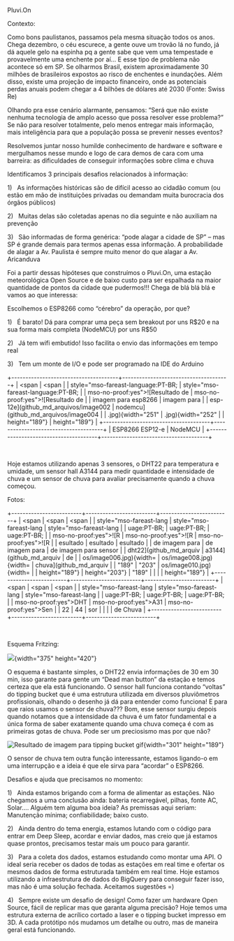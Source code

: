 <div class="WordSection1">

<span class="SpellE">Pluvi.On</span>

Contexto:

Como bons paulistanos, passamos pela mesma situação todos os anos. Chega
dezembro, o céu escurece, a gente ouve um trovão lá no fundo, já dá
aquele gelo na espinha <span class="SpellE">pq</span> a gente sabe que
vem uma tempestade e provavelmente uma enchente por aí... E esse tipo de
problema não acontece só em SP. Se olharmos Brasil, existem
aproximadamente 30 milhões de brasileiros expostos ao risco de enchentes
e inundações. Além disso, existe uma projeção de impacto financeiro,
onde as potenciais perdas anuais podem chegar a 4 bilhões de dólares até
2030 (Fonte: <span class="SpellE">Swiss</span> Re)

Olhando pra esse cenário alarmante, pensamos: “Será que não existe
nenhuma tecnologia de amplo acesso que possa resolver esse <span
class="GramE">problema?”</span> Se não para resolver totalmente, pelo
menos entregar mais informação, mais inteligência para que a população
possa se prevenir nesses eventos?

Resolvemos juntar nosso humilde conhecimento de hardware e software e
mergulhamos nesse mundo e logo de cara demos de cara com uma barreira:
as dificuldades de conseguir informações sobre clima e chuva

Identificamos 3 principais desafios relacionados à informação:

<span style="mso-bidi-font-family:
Calibri;mso-bidi-theme-font:minor-latin"><span
style="mso-list:Ignore">1)<span
style="font:7.0pt &quot;Times New Roman&quot;">    
</span></span></span>As informações históricas são de difícil acesso ao
cidadão comum (ou estão em mão de instituições privadas ou demandam
muita burocracia dos órgãos públicos)

<span style="mso-bidi-font-family:
Calibri;mso-bidi-theme-font:minor-latin"><span
style="mso-list:Ignore">2)<span
style="font:7.0pt &quot;Times New Roman&quot;">    
</span></span></span>Muitas delas são coletadas apenas no dia seguinte e
não auxiliam na prevenção

<span style="mso-bidi-font-family:
Calibri;mso-bidi-theme-font:minor-latin"><span
style="mso-list:Ignore">3)<span
style="font:7.0pt &quot;Times New Roman&quot;">    
</span></span></span>São informadas de forma genérica: “pode alagar a
cidade de SP” – mas SP é grande demais para termos apenas essa
informação. A probabilidade de alagar a Av. Paulista é sempre muito
menor do que alagar a Av. Aricanduva

Foi a partir dessas hipóteses que construímos o <span
class="SpellE">Pluvi.On</span>, uma estação meteorológica Open <span
class="SpellE">Source</span> e de baixo custo para ser espalhada na
maior quantidade de pontos da cidade que pudermos!!! Chega de <span
class="SpellE">blá</span> <span class="SpellE">blá</span> <span
class="SpellE">blá</span> e vamos ao que interessa:

Escolhemos o ESP8266 como “cérebro” da operação, por que?

<span style="mso-bidi-font-family:
Calibri;mso-bidi-theme-font:minor-latin"><span
style="mso-list:Ignore">1)<span
style="font:7.0pt &quot;Times New Roman&quot;">    
</span></span></span>É barato! Dá para comprar uma peça sem <span
class="SpellE">breakout</span> por uns R\$20 e na sua forma mais
completa (<span class="SpellE">NodeMCU</span>) por uns R\$50

<span style="mso-bidi-font-family:
Calibri;mso-bidi-theme-font:minor-latin"><span
style="mso-list:Ignore">2)<span
style="font:7.0pt &quot;Times New Roman&quot;">    
</span></span></span>Já tem <span class="SpellE">wifi</span> embutido!
Isso facilita o envio das informações em tempo real

<span style="mso-bidi-font-family:
Calibri;mso-bidi-theme-font:minor-latin"><span
style="mso-list:Ignore">3)<span
style="font:7.0pt &quot;Times New Roman&quot;">    
</span></span></span>Tem um monte de I/O e pode ser programado <span
class="SpellE">na</span> IDE do <span class="SpellE">Arduino</span>

+--------------------------------------+--------------------------------------+
| <span                                | <span                                |
| style="mso-fareast-language:PT-BR;   | style="mso-fareast-language:PT-BR;   |
|   mso-no-proof:yes">![Resultado de   |   mso-no-proof:yes">![Resultado de   |
| imagem para esp8266                  | imagem para                          |
| esp-12e](github_md_arquivos/image002 | nodemcu](github_md_arquivos/image004 |
| .jpg){width="251"                    | .jpg){width="252"                    |
| height="189"}</span>                 | height="189"}</span>                 |
+--------------------------------------+--------------------------------------+
| ESP8266 ESP12-e                      | <span class="SpellE">NodeMCU</span>  |
+--------------------------------------+--------------------------------------+

 

Hoje estamos utilizando apenas 3 sensores, o DHT22 para temperatura e
umidade, um sensor hall A3144 para medir quantidade e intensidade de
chuva e um sensor de chuva para avaliar precisamente quando a chuva
começou.

Fotos:

+-------------------------+-------------------------+-------------------------+
| <span                   | <span                   | <span                   |
| style="mso-fareast-lang | style="mso-fareast-lang | style="mso-fareast-lang |
| uage:PT-BR;             | uage:PT-BR;             | uage:PT-BR;             |
|   mso-no-proof:yes">![R |   mso-no-proof:yes">![R |   mso-no-proof:yes">![R |
| esultado                | esultado                | esultado                |
| de imagem para          | de imagem para          | de imagem para sensor   |
| dht22](github_md_arquiv | a3144](github_md_arquiv | de                      |
| os/image006.jpg){width= | os/image008.jpg){width= | chuva](github_md_arquiv |
| "189"                   | "203"                   | os/image010.jpg){width= |
| height="189"}</span>    | height="203"}</span>    | "189"                   |
|                         |                         | height="189"}</span>    |
+-------------------------+-------------------------+-------------------------+
| <span                   | <span                   | <span                   |
| style="mso-fareast-lang | style="mso-fareast-lang | style="mso-fareast-lang |
| uage:PT-BR;             | uage:PT-BR;             | uage:PT-BR;             |
|   mso-no-proof:yes">DHT |   mso-no-proof:yes">A31 |   mso-no-proof:yes">Sen |
| 22</span>               | 44</span>               | sor                     |
|                         |                         | de Chuva</span>         |
+-------------------------+-------------------------+-------------------------+

 

Esquema <span class="SpellE">Fritzing</span>:

<span
style="mso-fareast-language:PT-BR;mso-no-proof:yes">![](github_md_arquivos/image012.png){width="375"
height="420"}</span>

O esquema é bastante simples, o DHT22 envia informações de 30 em 30 min,
isso garante para gente um “<span class="SpellE">Dead</span> <span
class="SpellE">man</span> <span class="SpellE">button</span>” da estação
e temos certeza que ela está funcionando. O sensor hall funciona
contando “voltas” do <span class="SpellE">tipping</span> <span
class="SpellE">bucket</span> que é uma estrutura utilizada em diversos
pluviômetros profissionais, olhando o desenho já dá para entender como
funciona! E para que raios usamos o sensor de chuva??? Bom, esse sensor
surgiu depois quando notamos que a intensidade da chuva é um fator
fundamental e a única forma de saber exatamente quando uma chuva começa
é com as primeiras gotas de chuva. Pode ser um <span
class="GramE">preciosismo</span> mas por que não?

<span style="mso-fareast-language:PT-BR;mso-no-proof:yes">![Resultado de
imagem para tipping bucket
gif](github_md_arquivos/image014.jpg){width="301" height="189"}</span>

O sensor de chuva tem outra função interessante, estamos ligando-o em
uma interrupção e a ideia é que ele sirva para “acordar” o ESP8266.

Desafios e ajuda que precisamos no momento:

<span style="mso-bidi-font-family:
Calibri;mso-bidi-theme-font:minor-latin"><span
style="mso-list:Ignore">1)<span
style="font:7.0pt &quot;Times New Roman&quot;">    
</span></span></span>Ainda estamos brigando com a forma de alimentar as
estações. Não chegamos a uma conclusão ainda: bateria recarregável,
pilhas, fonte AC, <span class="GramE">Solar</span>.... Alguém tem alguma
boa ideia? As premissas aqui seriam: Manutenção mínima; confiabilidade;
baixo custo.

<span style="mso-bidi-font-family:
Calibri;mso-bidi-theme-font:minor-latin"><span
style="mso-list:Ignore">2)<span
style="font:7.0pt &quot;Times New Roman&quot;">    
</span></span></span>Ainda dentro do tema energia, estamos lutando com o
código para entrar em <span class="SpellE">Deep</span> <span
class="SpellE">Sleep</span>, acordar e enviar dados, mas creio que já
estamos quase prontos, precisamos testar mais um pouco para garantir.

<span style="mso-bidi-font-family:
Calibri;mso-bidi-theme-font:minor-latin"><span
style="mso-list:Ignore">3)<span
style="font:7.0pt &quot;Times New Roman&quot;">    
</span></span></span>Para a coleta dos dados, estamos estudando como
montar uma API. O ideal seria receber os dados de todas as estações em
real time e ofertar os mesmos dados de forma estruturada também em real
time. Hoje estamos utilizando a infraestrutura de dados do <span
class="SpellE">BigQuery</span> para conseguir fazer isso, mas não é uma
solução fechada. Aceitamos sugestões =)

<span style="mso-bidi-font-family:
Calibri;mso-bidi-theme-font:minor-latin"><span
style="mso-list:Ignore">4)<span
style="font:7.0pt &quot;Times New Roman&quot;">    
</span></span></span>Sempre existe um desafio de design! Como fazer um
hardware Open <span class="SpellE">Source</span>, fácil de <span
class="GramE">replicar</span> mas que garanta alguma precisão? Hoje
temos uma estrutura externa de acrílico cortado a laser e o <span
class="SpellE">tipping</span> <span class="SpellE">bucket</span>
impresso em 3D. A cada protótipo nós mudamos um detalhe ou outro, mas de
maneira geral está funcionando.

 

</div>

